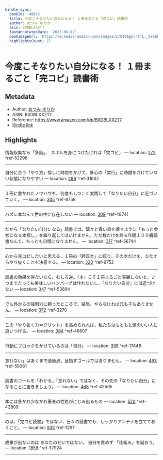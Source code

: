 ```yaml
---
kindle-sync:
  bookId: '48855'
  title: 今度こそなりたい自分になる！ １冊まるごと「完コピ」読書術
  author: あつみ ゆりか
  asin: B0DBLXX2T7
  lastAnnotatedDate: '2025-06-02'
  bookImageUrl: 'https://m.media-amazon.com/images/I/810bgmlrtTL._SY160.jpg'
  highlightsCount: 15
---
```

# 今度こそなりたい自分になる！ １冊まるごと「完コピ」読書術
## Metadata
* Author: [あつみ ゆりか](https://www.amazon.comundefined)
* ASIN: B0DBLXX2T7
* Reference: https://www.amazon.com/dp/B0DBLXX2T7
* [Kindle link](kindle://book?action=open&asin=B0DBLXX2T7)

## Highlights
情報収集なら「多読」、 スキルを身につけたければ「完コピ」 — location: [272](kindle://book?action=open&asin=B0DBLXX2T7&location=272) ^ref-52296

---
自分に合う「やり方」探しに時間をかけて、肝心の「実行」に時間をさけていない状態になりやすい — location: [289](kindle://book?action=open&asin=B0DBLXX2T7&location=289) ^ref-31632

---
１冊に書かれたノウハウを、何度もしつこく実践して「なりたい自分」に近づいていく。 — location: [305](kindle://book?action=open&asin=B0DBLXX2T7&location=305) ^ref-8758

---
ハズレ本なんて世の中に存在しない — location: [309](kindle://book?action=open&asin=B0DBLXX2T7&location=309) ^ref-48741

---
だから「なりたい自分になる」読書では、延々と青い鳥を探すように「もっと参考になる本探し」を繰り返してはいけません。ただ数だけを誇る年間１００冊読書なんて、ちっとも自慢になりません。 — location: [317](kindle://book?action=open&asin=B0DBLXX2T7&location=317) ^ref-56744

---
心から完コピしたいと思える、１冊の「師匠本」に絞り、その本だけを、ひたすらやり抜くことを決意する。 — location: [320](kindle://book?action=open&asin=B0DBLXX2T7&location=320) ^ref-9752

---
読書の効果を得たいなら、むしろ逆。「本」こそ１冊まるごと実践しないと、いつまでたっても美味しいハンバーグは作れないし、「なりたい自分」には近づけない — location: [347](kindle://book?action=open&asin=B0DBLXX2T7&location=347) ^ref-53894

---
でも外からの強制力に頼ったところで、結局、やらなければ元も子もありません。 — location: [372](kindle://book?action=open&asin=B0DBLXX2T7&location=372) ^ref-3270

---
この「やり抜く力＝グリット」を高められれば、私たちはもともと頭のいい人に追いつける。 — location: [384](kindle://book?action=open&asin=B0DBLXX2T7&location=384) ^ref-48607

---
行動にブロックをかけているのは「自分」 — location: [399](kindle://book?action=open&asin=B0DBLXX2T7&location=399) ^ref-17448

---
忘れない」はあくまで通過点。目指すゴールではありません。 — location: [463](kindle://book?action=open&asin=B0DBLXX2T7&location=463) ^ref-59081

---
読書のゴールを「わかる」「忘れない」ではなく、その先の「なりたい自分」になることに置きましょう。 — location: [468](kindle://book?action=open&asin=B0DBLXX2T7&location=468) ^ref-42505

---
本には多かれ少なかれ著者の性格がにじみ出るもの — location: [520](kindle://book?action=open&asin=B0DBLXX2T7&location=520) ^ref-43809

---
のは、「完コピ読書」ではない、日々の読書でも、しっかりアンテナを立てておくこと。 — location: [833](kindle://book?action=open&asin=B0DBLXX2T7&location=833) ^ref-1297

---
成果が出ないのは あなたのせいではない。 自分を責めず 「仕組み」を疑おう。 — location: [1858](kindle://book?action=open&asin=B0DBLXX2T7&location=1858) ^ref-37924

---
